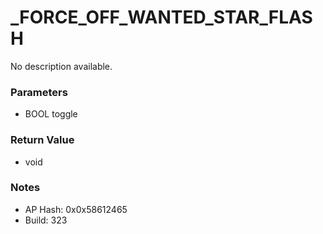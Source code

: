 # _FORCE_OFF_WANTED_STAR_FLASH

No description available.

### Parameters
* BOOL toggle

### Return Value
* void

### Notes
* AP Hash: 0x0x58612465
* Build: 323

